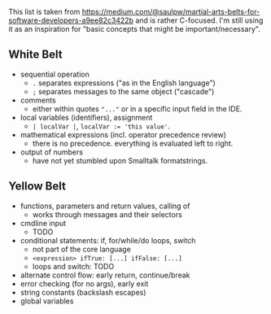 This list is taken from https://medium.com/@saulpw/martial-arts-belts-for-software-developers-a9ee82c3422b and is rather C-focused.
I'm still using it as an inspiration for "basic concepts that might be important/necessary".

## White Belt

* sequential operation
    * `.` separates expressions ("as in the English language")
    * `;` separates messages to the same object ("cascade")
* comments
    * either within quotes `"..."` or in a specific input field in the IDE.
* local variables (identifiers), assignment
    * `| localVar |`, `localVar := 'this value'`.
* mathematical expressions (incl. operator precedence review)
    * there is no precedence. everything is evaluated left to right.
* output of numbers
    * have not yet stumbled upon Smalltalk formatstrings.

## Yellow Belt

* functions, parameters and return values, calling of
    * works through messages and their selectors
* cmdline input
    * TODO
* conditional statements: if, for/while/do loops, switch
    * not part of the core language
    * `<expression> ifTrue: [...] ifFalse: [...]`
    * loops and switch: TODO
* alternate control flow: early return, continue/break
* error checking (for no args), early exit
* string constants (backslash escapes)
* global variables
